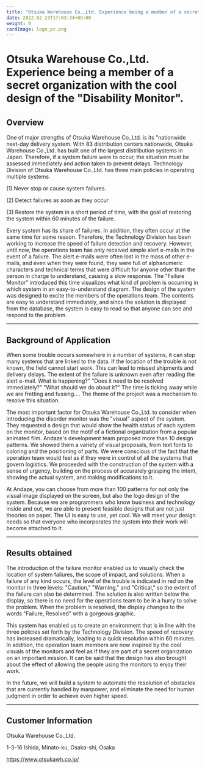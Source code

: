 ```yaml
---
title: "Otsuka Warehouse Co.,Ltd. Experience being a member of a secret organization with the cool design of the 'Disability Monitor'."
date: 2022-02-23T17:03:34+09:00
weight: 0
cardImage: logo_pc.png
---
```


# Otsuka Warehouse Co.,Ltd. Experience being a member of a secret organization with the cool design of the "Disability Monitor".

## Overview　
One of major strengths of Otsuka Warehouse Co.,Ltd. is its "nationwide next-day delivery system. With 83 distribution centers nationwide, Otsuka Warehouse Co.,Ltd. has built one of the largest distribution systems in Japan. Therefore, if a system failure were to occur, the situation must be assessed immediately and action taken to prevent delays. Technology Division of Otsuka Warehouse Co.,Ltd. has three main policies in operating multiple systems.

(1) Never stop or cause system failures.

(2) Detect failures as soon as they occur

(3) Restore the system in a short period of time, with the goal of restoring the system within 60 minutes of the failure.

Every system has its share of failures. In addition, they often occur at the same time for some reason. Therefore, the Technology Division has been working to increase the speed of failure detection and recovery. However, until now, the operations team has only received simple alert e-mails in the event of a failure. The alert e-mails were often lost in the mass of other e-mails, and even when they were found, they were full of alphanumeric characters and technical terms that were difficult for anyone other than the person in charge to understand, causing a slow response. The "Failure Monitor" introduced this time visualizes what kind of problem is occurring in which system in an easy-to-understand diagram. The design of the system was designed to excite the members of the operations team. The contents are easy to understand immediately, and since the solution is displayed from the database, the system is easy to read so that anyone can see and respond to the problem.

***

## Background of Application
When some trouble occurs somewhere in a number of systems, it can stop many systems that are linked to the data. If the location of the trouble is not known, the field cannot start work. This can lead to missed shipments and delivery delays. The extent of the failure is unknown even after reading the alert e-mail. What is happening?" "Does it need to be resolved immediately?" "What should we do about it?" The time is ticking away while we are fretting and fussing.... The theme of the project was a mechanism to resolve this situation.

The most important factor for Otsuka Warehouse Co.,Ltd. to consider when introducing the disorder monitor was the "visual" aspect of the system. They requested a design that would show the health status of each system on the monitor, based on the motif of a fictional organization from a popular animated film. Andaze's development team proposed more than 10 design patterns. We showed them a variety of visual proposals, from text fonts to coloring and the positioning of parts. We were conscious of the fact that the operation team would feel as if they were in control of all the systems that govern logistics. We proceeded with the construction of the system with a sense of urgency, building on the process of accurately grasping the intent, showing the actual system, and making modifications to it.

At Andaze, you can choose from more than 100 patterns for not only the visual image displayed on the screen, but also the logo design of the system. Because we are programmers who know business and technology inside and out, we are able to present feasible designs that are not just theories on paper. The UI is easy to use, yet cool. We will meet your design needs so that everyone who incorporates the system into their work will become attached to it.

***

## Results obtained
The introduction of the failure monitor enabled us to visually check the location of system failures, the scope of impact, and solutions. When a failure of any kind occurs, the level of the trouble is indicated in red on the monitor in three levels: "Caution," "Warning," and "Critical," so the extent of the failure can also be determined. The solution is also written below the display, so there is no need for the operations team to be in a hurry to solve the problem. When the problem is resolved, the display changes to the words "Failure, Resolved" with a gorgeous graphic.

This system has enabled us to create an environment that is in line with the three policies set forth by the Technology Division. The speed of recovery has increased dramatically, leading to a quick resolution within 60 minutes. In addition, the operation team members are now inspired by the cool visuals of the monitors and feel as if they are part of a secret organization on an important mission. It can be said that the design has also brought about the effect of allowing the people using the monitors to enjoy their work.

In the future, we will build a system to automate the resolution of obstacles that are currently handled by manpower, and eliminate the need for human judgment in order to achieve even higher speed.

***

## Customer Information
Otsuka Warehouse Co.,Ltd.

1-3-16 Ishida, Minato-ku, Osaka-shi, Osaka

https://www.otsukawh.co.jp/